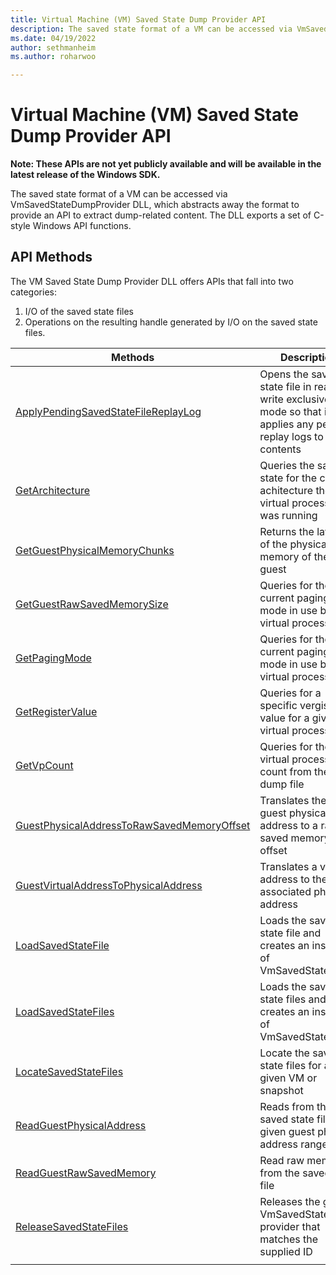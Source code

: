 ```yaml
---
title: Virtual Machine (VM) Saved State Dump Provider API
description: The saved state format of a VM can be accessed via VmSavedStateDumpProvider DLL, which abstracts away the format to provide an API to extract dump-related content. The DLL exports a set of C-style Windows API functions.
ms.date: 04/19/2022
author: sethmanheim
ms.author: roharwoo

---
```


# Virtual Machine (VM) Saved State Dump Provider API


**Note: These APIs are not yet publicly available and will be available in the latest release of the Windows SDK.**

The saved state format of a VM can be accessed via VmSavedStateDumpProvider DLL, which abstracts away the format to provide an API to extract dump-related content. The DLL exports a set of C-style Windows API functions.
 
## API Methods

The VM Saved State Dump Provider DLL offers APIs that fall into two categories: 
1. I/O of the saved state files
2. Operations on the resulting handle generated by I/O on the saved state files.

|Methods   |Description|
| --- | --- |
|[ApplyPendingSavedStateFileReplayLog](./reference/ApplyPendingSavedStateFileReplayLog.md)|Opens the saved state file in read-write exclusive mode so that it applies any pending replay logs to the contents|
|[GetArchitecture](./reference/GetArchitecture.md)|Queries the saved state for the current achitecture the virtual processor was running|
|[GetGuestPhysicalMemoryChunks](./reference/GetGuestPhysicalMemoryChunks.md)|Returns the layout of the physical memory of the guest|
|[GetGuestRawSavedMemorySize](./reference/GetGuestRawSavedMemorySize.md)|Queries for the current paging mode in use by the virtual processor|
|[GetPagingMode](./reference/GetPagingMode.md)|Queries for the current paging mode in use by the virtual processor|
|[GetRegisterValue](./reference/GetRegisterValue.md)|Queries for a specific vergister value for a given virtual processor|
|[GetVpCount](./reference/GetVpCount.md)|Queries for the virtual processor count from the dump file|
|[GuestPhysicalAddressToRawSavedMemoryOffset](./reference/GuestPhysicalAddressToRawSavedMemoryOffset.md)|Translates the given guest physical address to a raw saved memory offset|
|[GuestVirtualAddressToPhysicalAddress](./reference/GuestVirtualAddressToPhysicalAddress.md)|Translates a virtual address to the associated physical address|
|[LoadSavedStateFile](./reference/LoadSavedStateFile.md)|Loads the saved state file and creates an instance of VmSavedStateDump|
|[LoadSavedStateFiles](./reference/LoadSavedStateFiles.md)|Loads the saved state files and creates an instance of VmSavedStateDump|
|[LocateSavedStateFiles](./reference/LocateSavedStateFiles.md)|Locate the saved state files for a given VM or snapshot|
|[ReadGuestPhysicalAddress](./reference/ReadGuestPhysicalAddress.md)|Reads from the saved state file the given guest physical address range|
|[ReadGuestRawSavedMemory](./reference/ReadGuestRawSavedMemory.md)|Read raw memory from the saved state file|
|[ReleaseSavedStateFiles](./reference/ReleaseSavedStateFiles.md)|Releases the given VmSavedStateDump provider that matches the supplied ID|
|   |   |
